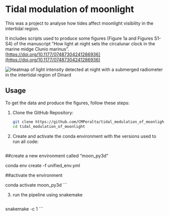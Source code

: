 # Tidal modulation of moonlight
This was a project to analyse how tides affect moonlight visibility in the intertidal region. 

It includes scripts used to produce some figures (Figure 1a and Figures S1-S4) of the manuscript ”How light at night sets the circalunar clock in the marine midge Clunio marinus”. [https://doi.org/10.1177/07487304241286936](https://doi.org/10.1177/07487304241286936)


![Heatmap of light intensity detected at night with a
submerged radiometer in the intertidal region of Dinard](02_visuals/Figure1a_nm_400_500_600_2cycles_NIGHT.png)

## Usage 

To get the data and produce the figures, follow these steps:

1. Clone the GitHub Repository:

    ```bash
   git clone https://github.com/CMPeralta/tidal_modulation_of_moonlight.git
   cd tidal_modulation_of_moonlight
    ```
    
2. Create and activate the conda environment with the versions used to run all code: 

   ```bash
##create a new environment called “moon_py3d”
    
conda env create -f unified_env.yml

##activate the environment 

conda activate moon_py3d
    ```

3. run the pipeline using snakemake 

   ```bash
snakemake -c 1 
    ```